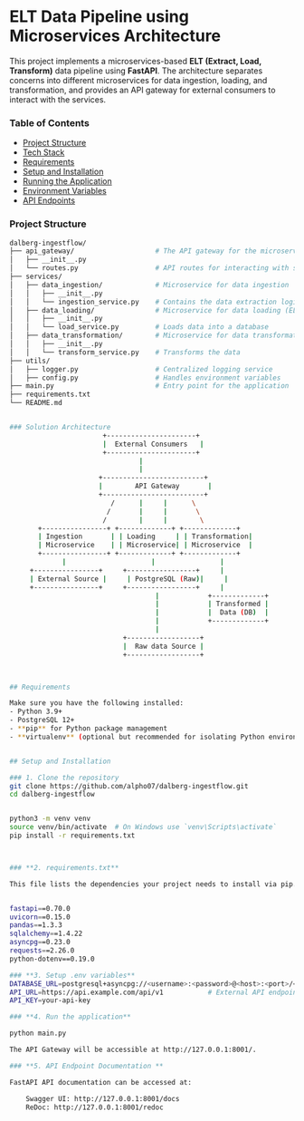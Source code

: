 # ELT Data Pipeline using Microservices Architecture

This project implements a microservices-based **ELT (Extract, Load, Transform)** data pipeline using **FastAPI**. The architecture separates concerns into different microservices for data ingestion, loading, and transformation, and provides an API gateway for external consumers to interact with the services. 

### Table of Contents
- [Project Structure](#project-structure)
- [Tech Stack](#tech-stack)
- [Requirements](#requirements)
- [Setup and Installation](#setup-and-installation)
- [Running the Application](#running-the-application)
- [Environment Variables](#environment-variables)
- [API Endpoints](#api-endpoints)


### Project Structure
```bash
dalberg-ingestflow/
├── api_gateway/                    # The API gateway for the microservices(Entry point)
│   ├── __init__.py
│   └── routes.py                   # API routes for interacting with services
├── services/
│   ├── data_ingestion/             # Microservice for data ingestion
│   │   ├── __init__.py
│   │   └── ingestion_service.py    # Contains the data extraction logic
│   ├── data_loading/               # Microservice for data loading (ELT step)
│   │   ├── __init__.py
│   │   └── load_service.py         # Loads data into a database
│   ├── data_transformation/        # Microservice for data transformation (after loading)
│   │   ├── __init__.py
│   │   └── transform_service.py    # Transforms the data
├── utils/
│   ├── logger.py                   # Centralized logging service
│   ├── config.py                   # Handles environment variables
├── main.py                         # Entry point for the application
├── requirements.txt
└── README.md


### Solution Architecture
                       +----------------------+
                       |  External Consumers   |
                       +----------------------+
                                |
                                |
                      +-------------------------+
                      |        API Gateway       |
                      +-------------------------+
                         /      |     |      \
                        /       |     |       \
                       /        |     |        \
       +----------------+ +-------------+ +-------------+
       | Ingestion       | | Loading     | | Transformation|
       | Microservice    | | Microservice| | Microservice  |
       +----------------+ +-------------+ +-------------+
             |                     |                |
     +----------------+     +-----------------+     |
     | External Source |     | PostgreSQL (Raw)|     |
     +----------------+     +-----------------+     |
                                    |            +-------------+
                                    |            | Transformed |
                                    |            |  Data (DB)  |
                                    |            +-------------+
                                    |                   
                            +------------------+        
                            |  Raw data Source |        
                            +------------------+        



## Requirements

Make sure you have the following installed:
- Python 3.9+
- PostgreSQL 12+
- **pip** for Python package management
- **virtualenv** (optional but recommended for isolating Python environments)


## Setup and Installation

### 1. Clone the repository
git clone https://github.com/alpho07/dalberg-ingestflow.git
cd dalberg-ingestflow


python3 -m venv venv
source venv/bin/activate  # On Windows use `venv\Scripts\activate`
pip install -r requirements.txt



### **2. requirements.txt**

This file lists the dependencies your project needs to install via pip.


fastapi==0.70.0
uvicorn==0.15.0
pandas==1.3.3
sqlalchemy==1.4.22
asyncpg==0.23.0
requests==2.26.0
python-dotenv==0.19.0

### **3. Setup .env variables**
DATABASE_URL=postgresql+asyncpg://<username>:<password>@<host>:<port>/<database>
API_URL=https://api.example.com/api/v1           # External API endpoint for ingestion
API_KEY=your-api-key   

### **4. Run the application**

python main.py

The API Gateway will be accessible at http://127.0.0.1:8001/.

### **5. API Endpoint Documentation **

FastAPI API documentation can be accessed at:

    Swagger UI: http://127.0.0.1:8001/docs
    ReDoc: http://127.0.0.1:8001/redoc

